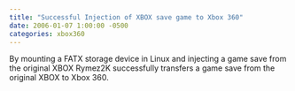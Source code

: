 ```yaml
---
title: "Successful Injection of XBOX save game to Xbox 360"
date: 2006-01-07 1:00:00 -0500
categories: xbox360
---
```


By mounting a FATX storage device in Linux and injecting a game save from the original XBOX Rymez2K successfully transfers a game save from the original XBOX to Xbox 360.